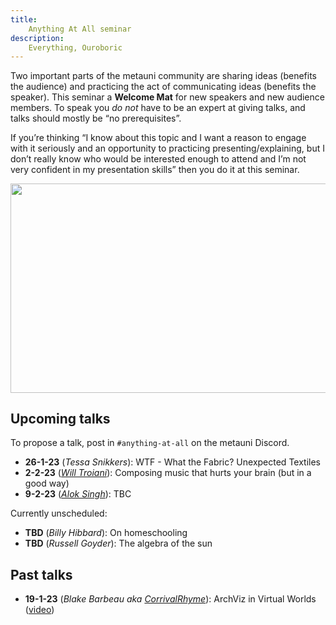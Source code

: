 ```yaml
---
title:
    Anything At All seminar
description:
    Everything, Ouroboric
---
```


Two important parts of the metauni community are sharing ideas (benefits the audience) and practicing the act of communicating ideas (benefits the speaker). This seminar a **Welcome Mat** for new speakers and new audience members. To speak you *do not* have to be an expert at giving talks, and talks should mostly be “no prerequisites”.

If you’re thinking “I know about this topic and I want a reason to engage with it seriously and an opportunity to practicing presenting/explaining, but I don’t really know who would be interested enough to attend and I’m not very confident in my presentation skills” then you do it at this seminar.

<p align="center">
<img width="800" height="334.4" src="https://user-images.githubusercontent.com/320329/208765279-15388dff-ecd9-405a-97c2-993af89ea2cb.png">
</p>

## Upcoming talks

To propose a talk, post in `#anything-at-all` on the metauni Discord.

* **26-1-23** (*Tessa Snikkers*): WTF - What the Fabric? Unexpected Textiles
* **2-2-23** (*[Will Troiani](https://williamtroiani.github.io)*): Composing music that hurts your brain (but in a good way)
* **9-2-23** (*[Alok Singh](https://twitter.com/TheRevAlokSingh)*): TBC

Currently unscheduled:

* **TBD** (*Billy Hibbard*): On homeschooling
* **TBD** (*Russell Goyder*): The algebra of the sun

## Past talks

* **19-1-23** (*Blake Barbeau aka [CorrivalRhyme](https://twitter.com/CorrivalRhyme)*): ArchViz in Virtual Worlds ([video](https://youtu.be/rZGAdaaq6C4))
